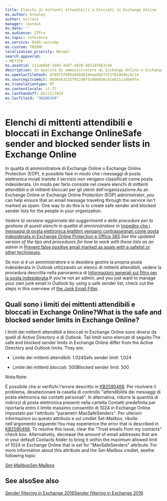 ```yaml
---
title: Elenchi di mittenti attendibili e bloccati in Exchange Online
ms.author: krowley
author: kccross
manager: laurawi
ms.date: ''
ms.audience: ITPro
ms.topic: reference
ms.service: O365-seccomp
ms.custom: TN2DMC
localization_priority: Normal
search.appverid:
- MET150
ms.assetid: 111ab6b0-2dd2-4a87-a928-4931df6b3c4d
description: In qualità di amministratore di Exchange Online o Exchange Online Protection (EOP), è possibile fare in modo che i messaggi di posta elettronica inviati tramite il servizio non vengano classificati come posta indesiderata. Un modo per farlo consiste nel creare elenchi di mittenti attendibili e di mittenti bloccati per gli utenti dell'organizzazione.
ms.openlocfilehash: d785f5f605dd9b8610eaed95f3f2783d04bcbc14
ms.sourcegitcommit: 06d6e63225f912d0f3c6bb836c61eb11c1dbe97a
ms.translationtype: MT
ms.contentlocale: it-IT
ms.lasthandoff: 02/22/2019
ms.locfileid: "30206349"
---
```

# <a name="safe-sender-and-blocked-sender-lists-in-exchange-online"></a><span data-ttu-id="38c4b-104">Elenchi di mittenti attendibili e bloccati in Exchange Online</span><span class="sxs-lookup"><span data-stu-id="38c4b-104">Safe sender and blocked sender lists in Exchange Online</span></span>

<span data-ttu-id="38c4b-p102">In qualità di amministratore di Exchange Online o Exchange Online Protection (EOP), è possibile fare in modo che i messaggi di posta elettronica inviati tramite il servizio non vengano classificati come posta indesiderata. Un modo per farlo consiste nel creare elenchi di mittenti attendibili e di mittenti bloccati per gli utenti dell'organizzazione.</span><span class="sxs-lookup"><span data-stu-id="38c4b-p102">As an Exchange Online or Exchange Online Protection (EOP) administrator, you can help ensure that an email message traveling through the service isn't marked as spam. One way to do this is to create safe sender and blocked sender lists for the people in your organization.</span></span> 
  
 <span data-ttu-id="38c4b-107">*Vedere la versione aggiornata dei suggerimenti e delle procedure per la gestione di questi elenchi in qualità di amministratore in* [Impedire che i messaggi di posta elettronica legittimi vengano contrassegnati come posta indesiderata in Exchange Online Protection e Office 365](https://go.microsoft.com/fwlink/p/?LinkID=534224).</span><span class="sxs-lookup"><span data-stu-id="38c4b-107">*See the updated version of the tips and procedures for how to work with these lists as an admin in* [Prevent false positive email marked as spam with a safelist or other techniques](https://go.microsoft.com/fwlink/p/?LinkID=534224).</span></span> 
  
<span data-ttu-id="38c4b-108">Se non si è un amministratore e si desidera gestire la propria posta indesiderata in Outlook utilizzando un elenco di mittenti attendibili, vedere la procedura descritta nella panoramica di [Informazioni generali sul filtro per la posta indesiderata](https://go.microsoft.com/fwlink/?LinkId=817222).</span><span class="sxs-lookup"><span data-stu-id="38c4b-108">If you're not an admin, and you just want to manage your own junk email in Outlook by using a safe sender list, check out the steps in this overview of [the Junk Email Filter](https://go.microsoft.com/fwlink/?LinkId=817222).</span></span> 
  
## <a name="what-is-the-safe-and-blocked-sender-limits-in-exchange-online"></a><span data-ttu-id="38c4b-109">Quali sono i limiti dei mittenti attendibili e bloccati in Exchange Online?</span><span class="sxs-lookup"><span data-stu-id="38c4b-109">What is the safe and blocked sender limits in Exchange Online?</span></span>

<span data-ttu-id="38c4b-p103">I limiti dei mittenti attendibili e bloccati in Exchange Online sono diversi da quelli di Active Directory e di Outlook. Tali limiti sono elencati di seguito:</span><span class="sxs-lookup"><span data-stu-id="38c4b-p103">The safe and blocked sender limits in Exchange Online differ from the Active Directory and Outlook limits. They are:</span></span>
  
- <span data-ttu-id="38c4b-112">Limite dei mittenti attendibili: 1.024</span><span class="sxs-lookup"><span data-stu-id="38c4b-112">Safe sender limit: 1,024</span></span>
    
- <span data-ttu-id="38c4b-113">Limite dei mittenti bloccati: 500</span><span class="sxs-lookup"><span data-stu-id="38c4b-113">Blocked sender limit: 500</span></span>
    
<span data-ttu-id="38c4b-114">Nota:</span><span class="sxs-lookup"><span data-stu-id="38c4b-114">Note:</span></span>
  
<span data-ttu-id="38c4b-p104">È possibile che si verifichi l'errore descritto in [KB2590466](https://support.microsoft.com/help/2590466/you-receive-the-error-junk-e-mail-validation-error-in-outlook-web-app). Per risolvere il problema, deselezionare la casella di controllo "attendibilità dei messaggi di posta elettronica dai contatti personali". In alternativa, ridurre la quantità di indirizzi di posta elettronica presenti nella cartella Contatti predefinita per riportarla entro il limite massimo consentito di 1024 in Exchange Online impostato per l'attributo "parametri MaxSafeSenders". Per ulteriori informazioni su questo attributo e sul cmdlet Set-Mailbox, ribolle nell'argomento seguente:</span><span class="sxs-lookup"><span data-stu-id="38c4b-p104">You may experience the error that is described in [KB2590466](https://support.microsoft.com/help/2590466/you-receive-the-error-junk-e-mail-validation-error-in-outlook-web-app). To resolve this issue, clear the "Trust emails from my contacts" check box. Alternatively, decrease the amount of email addresses that are in your default Contacts folder to bring it within the maximum allowed limit of 1024 in Exchange Online that is set for "MaxSafeSenders" attribute. For more information about this attribute and the Set-Mailbox cmdlet, seethe following topic:</span></span>
  
[<span data-ttu-id="38c4b-119">Set-Mailbox</span><span class="sxs-lookup"><span data-stu-id="38c4b-119">Set-Mailbox</span></span>](https://docs.microsoft.com/powershell/module/exchange/mailboxes/Set-Mailbox)
  
## <a name="see-also"></a><span data-ttu-id="38c4b-120">See also</span><span class="sxs-lookup"><span data-stu-id="38c4b-120">See also</span></span>

[<span data-ttu-id="38c4b-121">Sender filtering in Exchange 2016</span><span class="sxs-lookup"><span data-stu-id="38c4b-121">Sender filtering in Exchange 2016</span></span>](http://technet.microsoft.com/library/b833f864-ff10-46a0-a653-28fb9ba30896.aspx)

